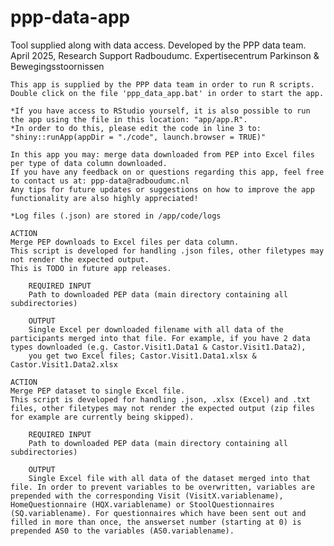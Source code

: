 # ppp-data-app
Tool supplied along with data access. Developed by the PPP data team. 
April 2025, Research Support Radboudumc. 
Expertisecentrum Parkinson & Bewegingsstoornissen


	This app is supplied by the PPP data team in order to run R scripts. Double click on the file 'ppp_data_app.bat' in order to start the app.

	*If you have access to RStudio yourself, it is also possible to run the app using the file in this location: "app/app.R". 
	*In order to do this, please edit the code in line 3 to: "shiny::runApp(appDir = "./code", launch.browser = TRUE)"

	In this app you may: merge data downloaded from PEP into Excel files per type of data column downloaded.
	If you have any feedback on or questions regarding this app, feel free to contact us at: ppp-data@radboudumc.nl
	Any tips for future updates or suggestions on how to improve the app functionality are also highly appreciated!
	
	*Log files (.json) are stored in /app/code/logs
	
	ACTION
	Merge PEP downloads to Excel files per data column.
	This script is developed for handling .json files, other filetypes may not render the expected output. 
	This is TODO in future app releases.
	
		REQUIRED INPUT
		Path to downloaded PEP data (main directory containing all subdirectories)
					
		OUTPUT
		Single Excel per downloaded filename with all data of the participants merged into that file. For example, if you have 2 data types downloaded (e.g. Castor.Visit1.Data1 & Castor.Visit1.Data2), 
		you get two Excel files; Castor.Visit1.Data1.xlsx & Castor.Visit1.Data2.xlsx

	ACTION
	Merge PEP dataset to single Excel file.
	This script is developed for handling .json, .xlsx (Excel) and .txt files, other filetypes may not render the expected output (zip files for example are currently being skipped).	
	
		REQUIRED INPUT
		Path to downloaded PEP data (main directory containing all subdirectories)
					
		OUTPUT
		Single Excel file with all data of the dataset merged into that file. In order to prevent variables to be overwritten, variables are prepended with the corresponding Visit (VisitX.variablename), HomeQuestionnaire (HQX.variablename) or StoolQuestionnaires (SQ.variablename). For questionnaires which have been sent out and filled in more than once, the answerset number (starting at 0) is prepended AS0 to the variables (AS0.variablename).